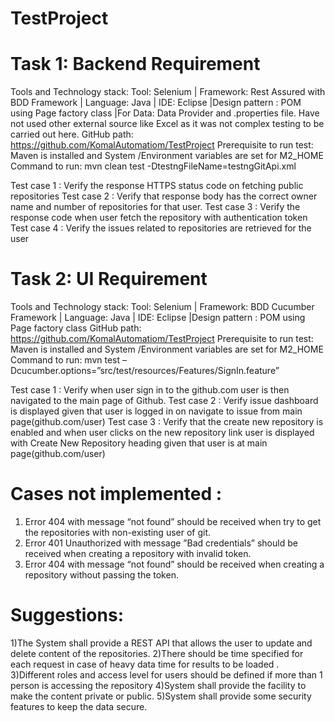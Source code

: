 # TestProject

# Task 1: Backend Requirement 
Tools and Technology stack: 
Tool: Selenium | Framework: Rest Assured with BDD Framework | Language: Java | IDE: Eclipse |Design pattern : POM using Page factory class |For Data: Data Provider and .properties file. Have not used other external source like Excel as it was not complex testing to be carried out here.
GitHub path:  https://github.com/KomalAutomatiom/TestProject
Prerequisite to run test: Maven is installed and System /Environment variables are set for M2_HOME
Command to run: mvn clean test -DtestngFileName=testngGitApi.xml

Test case 1 :  Verify the response HTTPS status code on fetching public repositories
Test case 2 : Verify that response body has the correct owner name and number of repositories for that user.
Test case 3 : Verify the response code when user fetch the repository with authentication token
Test case 4 : Verify the issues related to repositories are retrieved for the user

# Task 2: UI Requirement 
Tools and Technology stack: 
Tool: Selenium | Framework: BDD Cucumber Framework | Language: Java | IDE: Eclipse |Design pattern : POM using Page factory class 
GitHub path:  https://github.com/KomalAutomatiom/TestProject
Prerequisite to run test: Maven is installed and System /Environment variables are set for M2_HOME
Command to run: mvn test –Dcucumber.options=”src/test/resources/Features/SignIn.feature”

Test case 1 :  Verify when user sign in to the github.com user is then navigated to the main page of Github.
Test case 2 :  Verify  issue dashboard is displayed given that user is logged in on navigate to issue from main page(github.com/user)
Test case 3 :   Verify that the create new repository is enabled and when user clicks on the new repository link user is displayed with Create New Repository heading given that user is at main page(github.com/user)


# Cases not implemented  :
1) Error 404 with message “not found” should be received when try to get the repositories with non-existing user of git.
2) Error 401 Unauthorized with message ”Bad credentials” should be received when creating a repository with invalid token.
3) Error 404 with message “not found” should be received when creating a repository without passing the token.


# Suggestions:  
1)The System shall provide a REST API that allows the user to update and delete content of the repositories.
2)There should be time specified for each request in case of heavy data time for results to be loaded .
3)Different roles and access level for users should be defined if more than 1 person is accessing the repository
4)System shall provide the facility to make the content private or public.
5)System shall provide some security features to keep the data secure.





